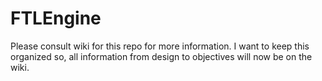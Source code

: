 # FTLEngine
Please consult wiki for this repo for more information. I want to keep this organized so, all information from design to objectives will now be on the wiki.
